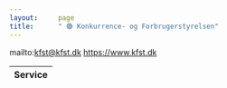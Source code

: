 ```yaml
---
layout:     page
title:      " 🟢 Konkurrence- og Forbrugerstyrelsen"
---
```


mailto:kfst@kfst.dk https://www.kfst.dk

| Service   |
|-----------|


